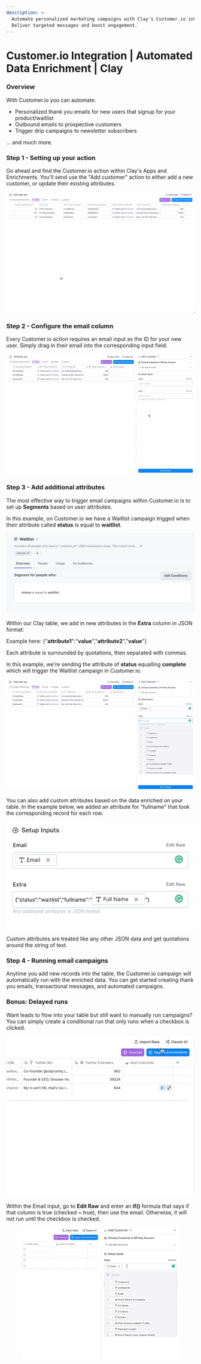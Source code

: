```yaml
---
description: >-
  Automate personalized marketing campaigns with Clay's Customer.io integration.
  Deliver targeted messages and boost engagement.
---
```


# Customer.io Integration | Automated Data Enrichment | Clay

### Overview

With Customer.io you can automate:

* Personalized thank you emails for new users that signup for your product/waitlist
* Outbound emails to prospective customers
* Trigger drip campaigns to newsletter subscribers

... and much more.

### Step 1 - Setting up your action

Go ahead and find the Customer.io action within Clay's Apps and Enrichments. You'll send use the "Add customer" action to either add a new customer, or update their existing attributes.

![](../../../.gitbook/assets/34b24cfc02ff7389cb2fb5e6abe07e62.gif)

### Step 2 - Configure the email column

Every Customer.io action requires an email input as the ID for your new user. Simply drag in their email into the corresponding input field.

![](../../../.gitbook/assets/191160da2f35cdb96216a3637a37c3d5.gif)

### Step 3 - Add additional attributes

The most effective way to trigger email campaigns within Customer.io is to set up **Segments** based on user attributes.

In this example, on Customer.io we have a Waitlist campaign trigged when their attribute called **status** is equal to **waitlist**.

![](<../../../.gitbook/assets/image (1) (1).png>)

Within our Clay table, we add in new attributes in the **Extra** column in JSON format:

Example here:    {"**attribute1**":"**value**","**attribute2**","**value**"}

Each attribute is surrounded by quotations, then separated with commas.

In this example, we're sending the attribute of **status** equalling **complete** which will trigger the Waitlist campaign in Customer.io.

![](<../../../.gitbook/assets/e4ab8703a49b9d64e8454bd03f91109e (1).gif>)

You can also add custom attributes based on the data enriched on your table. In the example below, we added an attribute for "fullname" that took the corresponding record for each row.

![](../../../.gitbook/assets/image.png)

Custom attributes are treated like any other JSON data and get quotations around the string of text.

### Step 4 - Running email campaigns

Anytime you add new records into the table, the Customer.io campaign will automatically run with the enriched data. You can get started creating thank you emails, transactional messages, and automated campaigns.

### Bonus: Delayed runs

Want leads to flow into your table but still want to manually run campaigns? You can simply create a conditional run that only runs when a checkbox is clicked.

<div align="center">

<img src="../../../.gitbook/assets/031b5cae51699fb0f46bd444f6ee3e91 (2).gif" alt="">

</div>

Within the Email input, go to **Edit Raw** and enter an **if()** formula that says if that column is true (checked = true), then use the email. Otherwise, it will not run until the checkbox is checked.

<figure><img src="../../../.gitbook/assets/817bc59629d222ac9812918100950907.gif" alt=""><figcaption></figcaption></figure>
